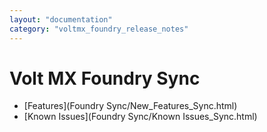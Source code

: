 ```yaml
---
layout: "documentation"
category: "voltmx_foundry_release_notes"
---
```

                         

Volt MX  Foundry Sync
======================

*   [Features](Foundry Sync/New_Features_Sync.html)
*   [Known Issues](Foundry Sync/Known Issues_Sync.html)
